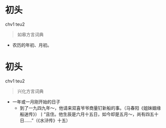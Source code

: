 # 初头
chv1 teu2
> 如皋方言词典
- 农历的年初、月初。

# 初头
chv1 teu2
> 兴化方言词典
- 一年或一月刚开始的日子
  - 到了一九四九年～，他请来双喜爷爷商量钉新船的事。（马春阳《姐妹姻缘船迷传》）丨“且住。他生辰是六月十五日，如今却是五月～，尚有四五十日……”（《水浒传》十五）
